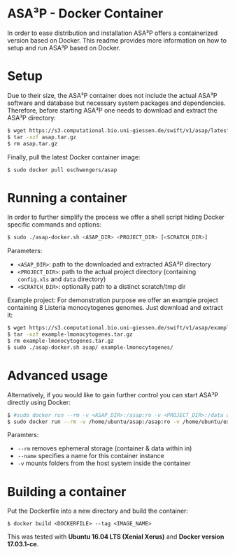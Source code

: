 # ASA³P - Docker Container
In order to ease distribution and installation ASA³P offers a containerized version based on Docker.
This readme provides more information on how to setup and run ASA³P based on Docker.


# Setup
Due to their size, the ASA³P container does not include the actual ASA³P software and database but necessary system packages and dependencies.
Therefore, before starting ASA³P one needs to download and extract the ASA³P directory:
```bash
$ wget https://s3.computational.bio.uni-giessen.de/swift/v1/asap/latest/asap.tar.gz
$ tar -xzf asap.tar.gz
$ rm asap.tar.gz
```

Finally, pull the latest Docker container image:
```bash
$ sudo docker pull oschwengers/asap
```

# Running a container
In order to further simplify the process we offer a shell script hiding Docker specific commands and options:
```bash
$ sudo ./asap-docker.sh <ASAP_DIR> <PROJECT_DIR> [<SCRATCH_DIR>]
```

Parameters:
* `<ASAP_DIR>`: path to the downloaded and extracted ASA³P directory
* `<PROJECT_DIR>`: path to the actual project directory (containing `config.xls` and `data` directory)
* `<SCRATCH_DIR>`: optionally path to a distinct scratch/tmp dir

Example project:
For demonstration purpose we offer an example project containing 8 Listeria monocytogenes genomes.
Just download and extract it:
```bash
$ wget https://s3.computational.bio.uni-giessen.de/swift/v1/asap/example-lmonocytogenes.tar.gz
$ tar -xzf example-lmonocytogenes.tar.gz
$ rm example-lmonocytogenes.tar.gz
$ sudo ./asap-docker.sh asap/ example-lmonocytogenes/
```

# Advanced usage
Alternatively, if you would like to gain further control you can start ASA³P directly using Docker:
```bash
$ #sudo docker run --rm -v <ASAP_DIR>:/asap:ro -v <PROJECT_DIR>:/data oschwengers/asap
$ sudo docker run --rm -v /home/ubuntu/asap:/asap:ro -v /home/ubuntu/example-lmonocytogenes:/data --name <NAME> oschwengers/asap
```

Paramters:
* `--rm` removes ephemeral storage (container & data within in)
* `--name` specifies a name for this container instance
* `-v` mounts folders from the host system inside the container

# Building a container
Put the Dockerfile into a new directory and build the container:
```
$ docker build <DOCKERFILE> --tag <IMAGE_NAME>
```
This was tested with **Ubuntu 16.04 LTS (Xenial Xerus)** and **Docker version 17.03.1-ce**.
